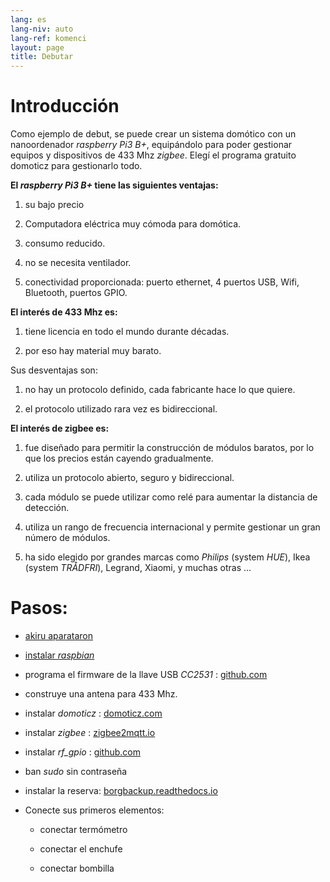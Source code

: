 ```yaml
---
lang: es
lang-niv: auto
lang-ref: komenci
layout: page
title: Debutar
---
```


# Introducción
Como ejemplo de debut, se puede crear un sistema domótico con un nanoordenador _raspberry Pi3 B+_, equipándolo para poder gestionar equipos y dispositivos de 433 Mhz _zigbee_. Elegí el programa gratuito domoticz para gestionarlo todo.

**El _raspberry Pi3 B+_ tiene las siguientes ventajas:**

 1. su bajo precio

 2. Computadora eléctrica muy cómoda para domótica.

 3. consumo reducido.

 4. no se necesita ventilador.

 5. conectividad proporcionada: puerto ethernet, 4 puertos USB, Wifi, Bluetooth, puertos GPIO.



**El interés de 433 Mhz es:**

 1. tiene licencia en todo el mundo durante décadas.

 2. por eso hay material muy barato.


 
Sus desventajas son:

 1. no hay un protocolo definido, cada fabricante hace lo que quiere.

 2. el protocolo utilizado rara vez es bidireccional.



**El interés de zigbee es:**

 1. fue diseñado para permitir la construcción de módulos baratos, por lo que los precios están cayendo gradualmente.

 1. utiliza un protocolo abierto, seguro y bidireccional.

 1. cada módulo se puede utilizar como relé para aumentar la distancia de detección.

 1. utiliza un rango de frecuencia internacional y permite gestionar un gran número de módulos.

 1. ha sido elegido por grandes marcas como _Philips_ (system _HUE_), Ikea (system _TRÅDFRI_), Legrand, Xiaomi, y muchas otras ...



# Pasos:

* [akiru aparataron](_posts/2020-08-31-aparataro.md)

* [instalar _raspbian_](_posts/2020-12-22-instali_raspbian.md)

* programa el firmware de la llave USB _CC2531_ : [github.com](https://github.com/jmichault/flash_cc2531)
  

* construye una antena para 433 Mhz.

* instalar _domoticz_ : [domoticz.com](https://www.domoticz.com/wiki/Raspberry_Pi)
  

* instalar _zigbee_ : [zigbee2mqtt.io](https://www.zigbee2mqtt.io/getting_started/running_zigbee2mqtt.html)

* instalar _rf_gpio_ : [github.com](https://github.com/jmichault/rf_gpio/blob/master/LeguMin.md)
  

* ban _sudo_ sin contraseña

* instalar la reserva: [borgbackup.readthedocs.io](https://borgbackup.readthedocs.io/en/stable/installation.html)

* Conecte sus primeros elementos:  

  * conectar termómetro

  * conectar el enchufe

  * conectar bombilla


